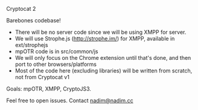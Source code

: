 Cryptocat 2

Barebones codebase!

* There will be no server code since we will be using XMPP for server.
* We will use Strophe.js (http://strophe.im/) for XMPP, available in ext/strophejs
* mpOTR code is in src/common/js
* We will only focus on the Chrome extension until that's done, and then port to other browsers/platforms
* Most of the code here (excluding libraries) will be written from scratch, not from Cryptocat v1

Goals: mpOTR, XMPP, CryptoJS3.

Feel free to open issues. Contact <nadim@nadim.cc>

